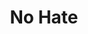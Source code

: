 ---
pid: fs244
title: No Hate
location_transcription: Love Park
coordinates: "[-75.165590430831, 39.954161768425]"
zipcode: '19122'
gen_neighborhood: North Philadelphia
neighborhood: Yorktown,Old Kensington,Jinogi
outside_phl: 
age: '30'
age_range: 30-39
instagram: 
image_file_name: fs_244.jpg
proposal_transcription: NO H8
topic: Unity,Love
topic_summary: 0, 0
type: 2D,Garden,Mural,Sculpture Statue
keywords_other: 
credit: Miss Robyn
image_labels: 
twitter: 
facebook: 
permalink: "/monuments/fs244/"
layout: item-page
---